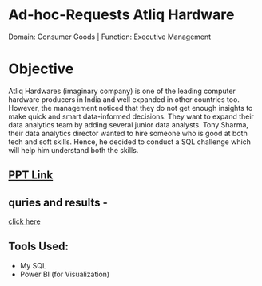 # Ad-hoc-Requests Atliq Hardware
Domain:  Consumer Goods | Function: Executive Management

# Objective 
Atliq Hardwares (imaginary company) is one of the leading computer hardware producers in India and well expanded in other countries too.
However, the management noticed that they do not get enough insights to make quick and smart data-informed decisions. They want to expand their data analytics team by adding several junior data analysts. Tony Sharma, their data analytics director wanted to hire someone who is good at both tech and soft skills. Hence, he decided to conduct a SQL challenge which will help him understand both the skills.

## [PPT Link](https://github.com/vishalbankar/Ad-hoc-Requests/blob/main/PPT/ad-hoc%20requests.pdf)

## quries and results -
[click here](https://github.com/vishalbankar/Ad-hoc-Requests/blob/main/Ad-hoc%20queries.pdf)

##  **Tools Used:**
- My SQL
- Power BI (for Visualization)

